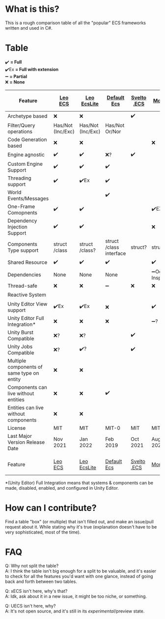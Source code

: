 # What is this?

This is a rough comparison table of all the "popular" ECS frameworks written and used in C#.

# Table

:heavy_check_mark: **= Full**  
:heavy_check_mark:Ex **= Full with extension**  
:heavy_minus_sign: **= Partial**  
:x: **= None**

[//]: # (TODO: Link the names to URLS)  
[//]: # (TODO: Ease of use?)  
[//]: # (TODO: Performance benchmarks?)  

| Feature                                    | [Leo<br/>ECS]         | [Leo<br/>EcsLite]     | [Default<br/>Ecs]               | [Svelto<br/>.ECS]  | [Morpeh]                         | [Entitas]          | [chrome<br/>alex<br/>/ecs] | [Nano<br/>ECS]     | [Ego<br/>CS]        | [actors<br/>.unity] | Feature                                    |
|--------------------------------------------|-----------------------|-----------------------|---------------------------------|--------------------|----------------------------------|--------------------|----------------------------|--------------------|---------------------|---------------------|--------------------------------------------|
| Archetype based                            | :x:                   | :x:                   |                                 | :heavy_check_mark: |                                  |                    |                            |                    |                     |                     | Archetype based                            |
| Filter/Query operations                    | Has/Not<br/>(Inc/Exc) | Has/Not<br/>(Inc/Exc) | Has/Not<br/>Or/Nor              |                    |                                  |                    | Has/Not, Any               |                    |                     |                     | Filter/Query operations                    |
| Code Generation based                      | :x:                   | :x:                   |                                 |                    | :x:                              | :heavy_check_mark: | :heavy_check_mark:         | :heavy_check_mark: |                     |                     | Code Generation based                      |
| Engine agnostic                            | :heavy_check_mark:    | :heavy_check_mark:    | :x:?                            | :heavy_check_mark: |                                  | :x:?               |                            |                    |                     |                     | Engine agnostic                            |
| Custom Engine Support                      | :heavy_check_mark:    | :heavy_check_mark:    | :heavy_check_mark:              |                    |                                  | :heavy_minus_sign: | :x:                        |                    |                     |                     | Custom Engine Support                      |
| Threading support                          | :heavy_check_mark:    | :heavy_check_mark:Ex  | :heavy_check_mark:              |                    |                                  |                    |                            |                    |                     |                     | Threading support                          |
| World Events/Messages                      |                       |                       | :heavy_check_mark:              |                    |                                  |                    |                            |                    |                     | :heavy_check_mark:  | World Events/Messages                      |
| One-Frame Comopnents                       | :heavy_check_mark:    | :heavy_check_mark:    |                                 |                    | :heavy_check_mark:EX             |                    |                            |                    |                     |                     | One-Frame Comopnents                       |
| Dependency Injection<br/>Support           | :heavy_check_mark:    | :heavy_check_mark:    |                                 |                    | :x:                              | :x:                |                            |                    |                     |                     | Dependency Injection<br/>Support           |
| Components Type support                    | struct<br/>/class     | struct<br/>/class?    | struct<br/>/class<br/>interface | struct?            | struct?                          | class?             | struct                     |                    | class               | class?              | Components Type support                    |
| Shared Resource                            | :heavy_check_mark:    | :heavy_check_mark:    | :heavy_check_mark:              |                    | :heavy_check_mark:               |                    |                            |                    |                     | :heavy_check_mark:  | Shared Resource                            |
| Dependencies                               | None                  | None                  | None                            |                    | :heavy_minus_sign:Odin Inspector |                    |                            |                    |                     |                     | Dependencies                               |
| Thread-safe                                | :x:                   | :x:                   | :heavy_minus_sign:              | :x:                | :x:                              |                    |                            |                    |                     |                     | Thread-safe                                |
| Reactive System                            |                       |                       |                                 |                    |                                  |                    |                            |                    |                     | :heavy_check_mark:  | Reactive System                            |
| Unity Editor View support                  | :heavy_check_mark:Ex  | :heavy_check_mark:Ex  | :x:                             |                    | :heavy_check_mark:               | :heavy_check_mark: | :heavy_check_mark:         | :heavy_check_mark: | :heavy_check_mark:  | :heavy_check_mark:  | Unity Editor View support                  |
| Unity Editor Full Integration*             | :x:                   | :x:                   | :x:                             |                    | :heavy_minus_sign:?              | :heavy_check_mark: |                            | :heavy_check_mark: | :heavy_check_mark:? |                     | Unity Editor Full Integration*             |
| Unity Burst Compatible                     | :x:?                  | :x:?                  |                                 | :heavy_check_mark: |                                  |                    | :heavy_check_mark:         |                    |                     |                     | Unity Burst Compatible                     |
| Unity Jobs Compatible                      | :x:?                  | :heavy_check_mark:?   |                                 | :heavy_check_mark: |                                  |                    | :heavy_check_mark:         |                    |                     |                     | Unity Jobs Compatible                      |
| Multiple components of same type on entity | :x:                   | :x:                   |                                 |                    |                                  |                    |                            |                    |                     |                     | Multiple components of same type on entity |
| Components can live without entities       | :x:                   | :x:                   | :heavy_check_mark:              |                    |                                  |                    |                            |                    |                     |                     | Components can live without entities       |
| Entities can live without components       | :x:                   | :x:                   |                                 |                    |                                  |                    |                            |                    |                     |                     | Entities can live without components       |
| License                                    | MIT                   | MIT                   | MIT-0                           | MIT                | MIT                              | MIT                | MIT                        | MIT                | MIT                 | MIT                 | License                                    |
| Last Major Version Release Date            | Nov<br/>2021          | Jan<br/>2022          | Feb<br/>2019                    | Oct<br/>2021       | Aug<br/>2020                     | Feb<br/>2019       | Sep<br/>2020?              | Dec<br/>2019       | Mar<br/>2017        | Jul<br/>2020        | Last Major Version Release Date            |
|                                            |                       |                       |                                 |                    |                                  |                    |                            |                    |                     |                     |                                            |
| Feature                                    | [Leo<br/>ECS]         | [Leo<br/>EcsLite]     | [Default<br/>Ecs]               | [Svelto<br/>.ECS]  | [Morpeh]                         | [Entitas]          | [chrome<br/>alex<br/>/ecs] | [Nano<br/>ECS]     | [Ego<br/>CS]        | [actors<br/>.unity] | Feature                                    |

*(Unity Editor) Full Integration means that systems & components can be made, disabled, enabled, and configured in Unity Editor.

# How can I contribute?
Find a table "box" (or multiple) that isn't filled out, and make an issue/pull request about it. While stating why it's true (explanation doesn't have to be very sophisticated, most of the time).

# FAQ
Q: Why not split the table?  
A: I think the table isn't big enough for a split to be valuable, and it's easier to check for all the features you'd want with one glance, instead of going back and forth between two tables.

Q: xECS isn't here, why's that?  
A: Idk, ask about it in a new issue, it might be too niche, or something.

Q: UECS isn't here, why?  
A: It's not open source, and it's still in its *experimental*/preview state.

[Leo<br/>ECS]: https://github.com/Leopotam/ecs
[Leo<br/>EcsLite]: https://github.com/Leopotam/ecslite
[Entitas]: https://github.com/sschmid/Entitas-CSharp
[Morpeh]: https://github.com/scellecs/morpeh
[Default<br/>Ecs]: https://github.com/Doraku/DefaultEcs
[Nano<br/>ECS]: https://github.com/SinyavtsevIlya/NanoECS
[Ego<br/>CS]: https://github.com/andoowhy/EgoCS
[Svelto<br/>.ECS]: https://github.com/sebas77/Svelto.ECS
[actors<br/>.unity]: https://github.com/PixeyeHQ/actors.unity
[chrome<br/>alex<br/>/ecs]: https://github.com/chromealex/ecs
